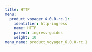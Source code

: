 ```yaml
---
title: HTTP
menu:
  product_voyager_6.0.0-rc.1:
    identifier: http-ingress
    name: HTTP
    parent: ingress-guides
    weight: 10
menu_name: product_voyager_6.0.0-rc.1
---
```


